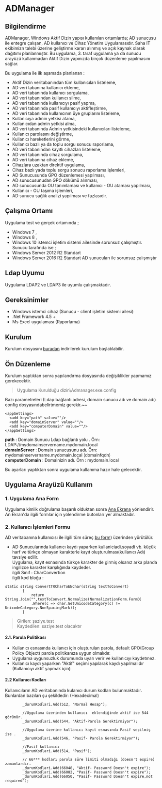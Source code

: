 # ADManager
## Bilgilendirme ##
ADManager, Windows Aktif Dizin yapısı  kullanılan ortamlarda; AD sunucusu ile entegre çalışan, AD kullanıcı ve Cihaz Yönetim Uygulamasıdır. Saha IT ekibimizn talebi üzerine geliştirme kararı alınmış ve  açık kaynak olarak dağıtımı planlanmıştır.
Bu uygulama, 3. taraf uygulama ya da sunucu arayüzü kullanmadan Aktif Dizin yapınızda birçok düzenleme yapılmasını sağlar.

Bu uygulama ile ilk aşamada  planlanan  :
- Aktif Dizin veritabanından tüm kullanıcıları listeleme,
- AD veri tabanına kullanıcı ekleme,
- AD veri tabanında kullanıcı sorgulama,
- AD veri tabanından kullanıcı silme,
- AD veri tabanında kullanıcıyı pasif yapma,
- AD veri tabanında pasif kullanıcıyı aktifleştirme,
- AD veri tabanında kullanıcının üye gruplarını listeleme,
- Kullanıcıya admin yetkisi atama,
- Kullanıcıdan admin yetkisi alma,
- AD veri tabanında Admin yetkisindeki kullanıcıları listeleme,
- Kullanıcı parolasını değiştirme,
- Kullanıcı hareketlerini görme,
- Kullanıcı bazlı ya da toplu sorgu sonucu raporlama,
- AD veri tabanından kayıtlı cihazları listeleme,
- AD veri tabanında cihaz sorgulama,
- AD veri tabanına cihaz ekleme,
- Cihazlara uzaktan direktif uygulama,
- Cihaz bazlı yada toplu sorgu sonucu raporlama işlemleri,
- AD Sunucusunda GPO düzenlemesi yapılması,
- AD sunucusunudan  GPO dökümü alınması,
- AD sunucusunda OU tanımlaması ve kullanıcı - OU ataması yapılması,
- Kullanıcı - OU taşıma işlemleri,
- AD sunucu sağlık analizi yapılması ve fazlasıdır.

## Çalışma Ortamı  ##
Uygulama  test ve gerçek ortamında ;
- Windows 7 ,
- Windows 8 ,
- Windows 10 istemci işletim sistemi ailesinde sorunsuz çalışmıştır.  
   Sunucu tarafında ise ; 
 - Windows Server 2012 R2 Standart
 - Windows Server 2016 R2 Standart AD sunucuları ile sorunsuz çalışmıştır
 ## Ldap Uyumu ##
 Uygulama LDAP2 ve LDAP3 ile uyumlu çalışmaktadır.  
 
## Gereksinimler ##
- Windows istemci cihaz  (Sunucu - client işletim sistemi ailesi)
- .Net Framework 4.5 + 
- Ms Excel uygulaması (Raporlama)

## Kurulum ## 
Kurulum dosyasını [buradan](Kurulum) indirilerek kurulum başlatılabilir.

## Ön Düzenleme ## 
Kurulum yaptıktan sonra yapılandırma dosyasında değişiklikler yapmamız gerekecektir.  
> Uygulama Kurulduğu dizin\Admanager.exe.config   
  
Bazı parametreleri (Ldap bağlantı adresi, domain sunucu adı ve domain adı) config dosyasındabelirtmemiz gerekir.~~
  ```
  <appSettings>
    <add key="path" value=""/>
    <add key="domainServer" value=""/>
    <add key="computerDomain" value=""/>
  </appSettings>
```  
**path** :  Domain Sunucu Ldap bağlantı yolu . Örn: LDAP://mydomainservername.mydomain.local  
**domainServer** : Domain sunucusunu adı. Örn: mydomainservername.mydomain.local (domainfqdn)   
**computerDomain** : Domainizin adı. Örn : mydomain.local  

Bu ayarları yaptıktan sonra uygulama kullanıma hazır hale gelecektir.

## Uygulama Arayüzü Kullanım ##

### 1. Uygulama Ana Form ###
Uygulama kimlik doğrulama başarılı olduktan sonra  [Ana Ekrana](../master/ScreenShots/Home.png) yönlendirir. An Ekran'da ilgili formlar için yölendirme butonları yer almaktadır.   
### 2. Kullanıcı İşlemleri Formu ###
AD veritabanına kullanıcısı ile ilgili tüm süreç [bu form](../master/ScreenShots/KullaniciArayuz.png)) üzerinden yürütülür. 
- AD Sunucularında kullanıcı kaydı yaparken kullaniciadi.soyadi vb. küçük harf ve türkçe olmayan karakterle kayıt oluşturulması(kullanıcı Adı) tavsiye edilir.  
Uygulama, kayıt esnasında türkçe karakter de girmiş olsanız arka planda ingilizce karakter karşılığında kaydeder.    
ilgili Sınıf : CharConvertion  
ilgili kod bloğu : 
```
static string ConvertTRCharToENChar(string textToConvert)
        {
            return String.Join("",textToConvert.Normalize(NormalizationForm.FormD)
            .Where(c => char.GetUnicodeCategory(c) != UnicodeCategory.NonSpacingMark));
        }
```
> Girilen: şaziye.test  
   Kaydedilen: saziye.test olacaktır
   
#### 2.1. Parola Politikası ####
- Kullanıcı esnasında kullanıcı için oluşturulan parola, default GPO(Group Policy Object)   parola politikanıza uygun olmalıdır.  
- Uygulama uygunsuzluk durumunda uyarı verir ve kullanıcıyı kaydetmez.
- Kullanıcı kaydı yaparken "Aktif" seçimi yapılarak kaydı yapılmalıdır (Kullanıcıyı aktif yapmak için)
#### 2.2 Kullanıcı Kodları ####
Kullanıcıların AD veritabanında kulanıcı durum kodları bulunmaktadır.  
Bunlardan bazıları şu şekildedir:
(Hexadecimal)
  
            _durumKodlari.Add(512, "Normal Hesap");

            //Uygulama üzerinden kullanıcı  eklendiğinde aktif ise 544 görünür.
            _durumKodlari.Add(544, "Aktif-Parola Gerektirmiyor");

            //Uygulama üzerine kullanıcı kayıt esnasında Pasif seçilmiş ise .
            _durumKodlari.Add(546, "Pasif- Parola Gerektirmiyor");

            //Pasif kullanıcı
            _durumKodlari.Add(514, "Pasif");

            // 66*** kodları parola süre limiti olmadığı (doesn't expire) zamanlardır.
            _durumKodlari.Add(66048, "Aktif- Password Doesn't expire");
            _durumKodlari.Add(66082, "Pasif- Password Doesn't expire");
            _durumKodlari.Add(66050, "Pasif- Password Doesn't expire,not required");



  














